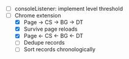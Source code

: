 - [ ] consoleListener: implement level threshold
- [ ] Chrome extension
    - [x] Page -> CS -> BG -> DT
    - [x] Survive page reloads
    - [x] Page <- CS <- BG <- DT
    - [ ] Dedupe records
    - [ ] Sort records chronologically
